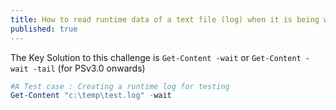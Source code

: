 ```yaml
---
title: How to read runtime data of a text file (log) when it is being written?
published: true
---
```

The Key Solution to this challenge is `Get-Content -wait` or `Get-Content -wait -tail` (for PSv3.0 onwards)

```powershell
#A Test case : Creating a runtime log for testing
Get-Content "c:\temp\test.log" -wait
```

